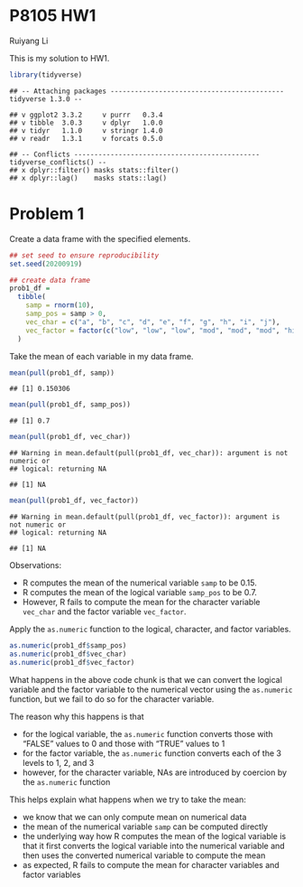 P8105 HW1
================
Ruiyang Li

This is my solution to HW1.

``` r
library(tidyverse)
```

    ## -- Attaching packages ------------------------------------------- tidyverse 1.3.0 --

    ## v ggplot2 3.3.2     v purrr   0.3.4
    ## v tibble  3.0.3     v dplyr   1.0.0
    ## v tidyr   1.1.0     v stringr 1.4.0
    ## v readr   1.3.1     v forcats 0.5.0

    ## -- Conflicts ---------------------------------------------- tidyverse_conflicts() --
    ## x dplyr::filter() masks stats::filter()
    ## x dplyr::lag()    masks stats::lag()

# Problem 1

Create a data frame with the specified elements.

``` r
## set seed to ensure reproducibility
set.seed(20200919)

## create data frame
prob1_df = 
  tibble(
    samp = rnorm(10),
    samp_pos = samp > 0,
    vec_char = c("a", "b", "c", "d", "e", "f", "g", "h", "i", "j"),
    vec_factor = factor(c("low", "low", "low", "mod", "mod", "mod", "high", "high", "high", "high"))
  )
```

Take the mean of each variable in my data frame.

``` r
mean(pull(prob1_df, samp))
```

    ## [1] 0.150306

``` r
mean(pull(prob1_df, samp_pos))
```

    ## [1] 0.7

``` r
mean(pull(prob1_df, vec_char))
```

    ## Warning in mean.default(pull(prob1_df, vec_char)): argument is not numeric or
    ## logical: returning NA

    ## [1] NA

``` r
mean(pull(prob1_df, vec_factor))
```

    ## Warning in mean.default(pull(prob1_df, vec_factor)): argument is not numeric or
    ## logical: returning NA

    ## [1] NA

Observations:

  - R computes the mean of the numerical variable `samp` to be 0.15.
  - R computes the mean of the logical variable `samp_pos` to be 0.7.
  - However, R fails to compute the mean for the character variable
    `vec_char` and the factor variable `vec_factor`.

Apply the `as.numeric` function to the logical, character, and factor
variables.

``` r
as.numeric(prob1_df$samp_pos)
as.numeric(prob1_df$vec_char)
as.numeric(prob1_df$vec_factor)
```

What happens in the above code chunk is that we can convert the logical
variable and the factor variable to the numerical vector using the
`as.numeric` function, but we fail to do so for the character variable.

The reason why this happens is that

  - for the logical variable, the `as.numeric` function converts those
    with “FALSE” values to 0 and those with “TRUE” values to 1
  - for the factor variable, the `as.numeric` function converts each of
    the 3 levels to 1, 2, and 3
  - however, for the character variable, NAs are introduced by coercion
    by the `as.numeric` function

This helps explain what happens when we try to take the mean:

  - we know that we can only compute mean on numerical data
  - the mean of the numerical variable `samp` can be computed directly
  - the underlying way how R computes the mean of the logical variable
    is that it first converts the logical variable into the numerical
    variable and then uses the converted numerical variable to compute
    the mean
  - as expected, R fails to compute the mean for character variables and
    factor variables
